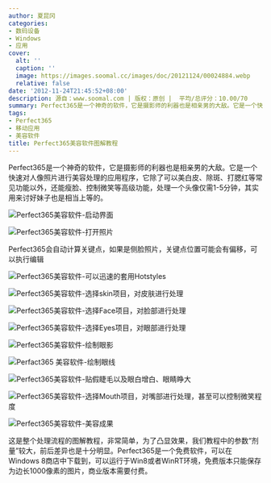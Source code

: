 ```yaml
---
author: 夏昆冈
categories:
- 数码设备
- Windows
- 应用
cover:
  alt: ''
  caption: ''
  image: https://images.soomal.cc/images/doc/20121124/00024884.webp
  relative: false
date: '2012-11-24T21:45:52+08:00'
description: 源自：www.soomal.com | 版权：原创 |  平均/总评分：10.00/70
summary: Perfect365是一个神奇的软件，它是摄影师的利器也是相亲男的大敌。它是一个快速对人像照片进行美容处理的应用程序，它除了可以美白皮肤、除斑、打腮红等常见功能以外，还能瘦脸、控制微笑等高级功能，处理一个头像仅需1-5分钟，其实用来讨好妹子也是相当上等的。
tags:
- Perfect365
- 移动应用
- 美容软件
title: Perfect365美容软件图解教程
---
```


Perfect365是一个神奇的软件，它是摄影师的利器也是相亲男的大敌。它是一个快速对人像照片进行美容处理的应用程序，它除了可以美白皮、除斑、打腮红等常见功能以外，还能瘦脸、控制微笑等高级功能，处理一个头像仅需1-5分钟，其实用来讨好妹子也是相当上等的。

![Perfect365美容软件-启动界面](https://images.soomal.cc/images/doc/20121124/00024873.webp)




![Perfect365美容软件-打开照片](https://images.soomal.cc/images/doc/20121124/00024874.webp)

Perfect365会自动计算关键点，如果是侧脸照片，关键点位置可能会有偏移，可以执行编辑


![Perfect365美容软件-可以迅速的套用Hotstyles](https://images.soomal.cc/images/doc/20121124/00024875.webp)




![Perfect365美容软件-选择skin项目，对皮肤进行处理](https://images.soomal.cc/images/doc/20121124/00024876.webp)




![Perfect365美容软件-选择Face项目，对脸部进行处理](https://images.soomal.cc/images/doc/20121124/00024877.webp)




![Perfect365美容软件-选择Eyes项目，对眼部进行处理](https://images.soomal.cc/images/doc/20121124/00024878.webp)




![Perfect365美容软件-绘制眼影](https://images.soomal.cc/images/doc/20121124/00024879.webp)




![Perfact365 美容软件-绘制眼线](https://images.soomal.cc/images/doc/20121124/00024880.webp)




![Perfect365美容软件-贴假睫毛以及眼白增白、眼睛睁大](https://images.soomal.cc/images/doc/20121124/00024881.webp)




![Perfect365美容软件-选择Mouth项目，对嘴部进行处理，甚至可以控制微笑程度](https://images.soomal.cc/images/doc/20121124/00024882.webp)




![Perfect365美容软件-美容成果](https://images.soomal.cc/images/doc/20121124/00024883.webp)




这是整个处理流程的图解教程，非常简单，为了凸显效果，我们教程中的参数“剂量”较大，前后差异也是十分明显。Perfect365是一个免费软件，可以在Windows 8商店中下载到，可以运行于Win8或者WinRT环境，免费版本只能保存为边长1000像素的图片，商业版本需要付费。